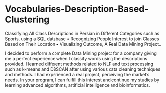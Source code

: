 # Vocabularies-Description-Based-Clustering
Classifying All Class Descriptions in Persian in Different Categories such as Sports, using a SQL database
• Recognizing People Interest to join Classes Based on Their Location
• Visualizing Outcome, A Real Data Mining Project..

I decided to perform a complete Data Mining project for a company giving me a perfect experience when I classify words using the descriptions provided. I learned different methods related to NLP and text processing such as k-means and DBSCAN after using various data cleaning techniques and methods. I had experienced a real project, perceiving the market’s needs. In your program, I can fulfill this interest and continue my studies by learning advanced algorithms, artificial intelligence and bioinformatics.

